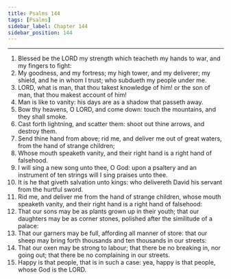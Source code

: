 ```yaml
---
title: Psalms 144
tags: [Psalms]
sidebar_label: Chapter 144
sidebar_position: 144
---
```


---
1. Blessed be the LORD my strength which teacheth my hands to war, and my fingers to fight:
2. My goodness, and my fortress; my high tower, and my deliverer; my shield, and he in whom I trust; who subdueth my people under me.
3. LORD, what is man, that thou takest knowledge of him! or the son of man, that thou makest account of him!
4. Man is like to vanity: his days are as a shadow that passeth away.
5. Bow thy heavens, O LORD, and come down: touch the mountains, and they shall smoke.
6. Cast forth lightning, and scatter them: shoot out thine arrows, and destroy them.
7. Send thine hand from above; rid me, and deliver me out of great waters, from the hand of strange children;
8. Whose mouth speaketh vanity, and their right hand is a right hand of falsehood.
9. I will sing a new song unto thee, O God: upon a psaltery and an instrument of ten strings will I sing praises unto thee.
10. It is he that giveth salvation unto kings: who delivereth David his servant from the hurtful sword.
11. Rid me, and deliver me from the hand of strange children, whose mouth speaketh vanity, and their right hand is a right hand of falsehood:
12. That our sons may be as plants grown up in their youth; that our daughters may be as corner stones, polished after the similitude of a palace:
13. That our garners may be full, affording all manner of store: that our sheep may bring forth thousands and ten thousands in our streets:
14. That our oxen may be strong to labour; that there be no breaking in, nor going out; that there be no complaining in our streets.
15. Happy is that people, that is in such a case: yea, happy is that people, whose God is the LORD.